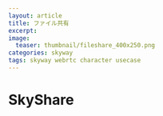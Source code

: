 ```yaml
---
layout: article
title: ファイル共有
excerpt: 
image:
  teaser: thumbnail/fileshare_400x250.png
categories: skyway
tags: skyway webrtc character usecase
---
```


# SkyShare